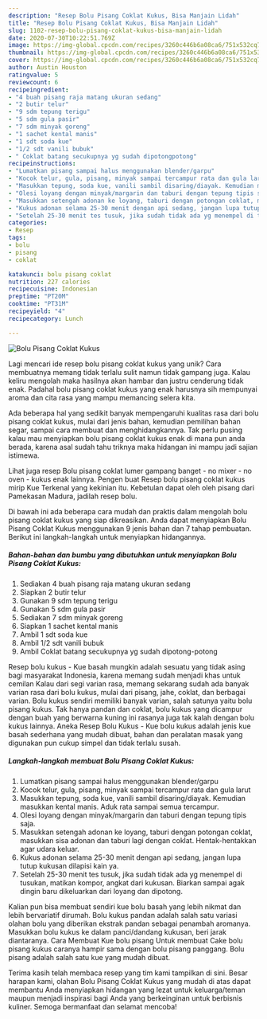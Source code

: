 ```yaml
---
description: "Resep Bolu Pisang Coklat Kukus, Bisa Manjain Lidah"
title: "Resep Bolu Pisang Coklat Kukus, Bisa Manjain Lidah"
slug: 1102-resep-bolu-pisang-coklat-kukus-bisa-manjain-lidah
date: 2020-07-30T10:22:51.769Z
image: https://img-global.cpcdn.com/recipes/3260c446b6a08ca6/751x532cq70/bolu-pisang-coklat-kukus-foto-resep-utama.jpg
thumbnail: https://img-global.cpcdn.com/recipes/3260c446b6a08ca6/751x532cq70/bolu-pisang-coklat-kukus-foto-resep-utama.jpg
cover: https://img-global.cpcdn.com/recipes/3260c446b6a08ca6/751x532cq70/bolu-pisang-coklat-kukus-foto-resep-utama.jpg
author: Austin Houston
ratingvalue: 5
reviewcount: 6
recipeingredient:
- "4 buah pisang raja matang ukuran sedang"
- "2 butir telur"
- "9 sdm tepung terigu"
- "5 sdm gula pasir"
- "7 sdm minyak goreng"
- "1 sachet kental manis"
- "1 sdt soda kue"
- "1/2 sdt vanili bubuk"
- " Coklat batang secukupnya yg sudah dipotongpotong"
recipeinstructions:
- "Lumatkan pisang sampai halus menggunakan blender/garpu"
- "Kocok telur, gula, pisang, minyak sampai tercampur rata dan gula larut"
- "Masukkan tepung, soda kue, vanili sambil disaring/diayak. Kemudian masukkan kental manis. Aduk rata sampai semua tercampur."
- "Olesi loyang dengan minyak/margarin dan taburi dengan tepung tipis saja."
- "Masukkan setengah adonan ke loyang, taburi dengan potongan coklat, masukkan sisa adonan dan taburi lagi dengan coklat. Hentak-hentakkan agar udara keluar."
- "Kukus adonan selama 25-30 menit dengan api sedang, jangan lupa tutup kukusan dilapisi kain ya."
- "Setelah 25-30 menit tes tusuk, jika sudah tidak ada yg menempel di tusukan, matikan kompor, angkat dari kukusan. Biarkan sampai agak dingin baru dikeluarkan dari loyang dan dipotong."
categories:
- Resep
tags:
- bolu
- pisang
- coklat

katakunci: bolu pisang coklat 
nutrition: 227 calories
recipecuisine: Indonesian
preptime: "PT20M"
cooktime: "PT31M"
recipeyield: "4"
recipecategory: Lunch

---
```



![Bolu Pisang Coklat Kukus](https://img-global.cpcdn.com/recipes/3260c446b6a08ca6/751x532cq70/bolu-pisang-coklat-kukus-foto-resep-utama.jpg)

Lagi mencari ide resep bolu pisang coklat kukus yang unik? Cara membuatnya memang tidak terlalu sulit namun tidak gampang juga. Kalau keliru mengolah maka hasilnya akan hambar dan justru cenderung tidak enak. Padahal bolu pisang coklat kukus yang enak harusnya sih mempunyai aroma dan cita rasa yang mampu memancing selera kita.

Ada beberapa hal yang sedikit banyak mempengaruhi kualitas rasa dari bolu pisang coklat kukus, mulai dari jenis bahan, kemudian pemilihan bahan segar, sampai cara membuat dan menghidangkannya. Tak perlu pusing kalau mau menyiapkan bolu pisang coklat kukus enak di mana pun anda berada, karena asal sudah tahu triknya maka hidangan ini mampu jadi sajian istimewa.

Lihat juga resep Bolu pisang coklat lumer gampang banget - no mixer - no oven - kukus enak lainnya. Pengen buat Resep bolu pisang coklat kukus mirip Kue Terkenal yang kekinian itu. Kebetulan dapat oleh oleh pisang dari Pamekasan Madura, jadilah resep bolu.


Di bawah ini ada beberapa cara mudah dan praktis dalam mengolah bolu pisang coklat kukus yang siap dikreasikan. Anda dapat menyiapkan Bolu Pisang Coklat Kukus menggunakan 9 jenis bahan dan 7 tahap pembuatan. Berikut ini langkah-langkah untuk menyiapkan hidangannya.

<!--inarticleads1-->

##### Bahan-bahan dan bumbu yang dibutuhkan untuk menyiapkan Bolu Pisang Coklat Kukus:

1. Sediakan 4 buah pisang raja matang ukuran sedang
1. Siapkan 2 butir telur
1. Gunakan 9 sdm tepung terigu
1. Gunakan 5 sdm gula pasir
1. Sediakan 7 sdm minyak goreng
1. Siapkan 1 sachet kental manis
1. Ambil 1 sdt soda kue
1. Ambil 1/2 sdt vanili bubuk
1. Ambil  Coklat batang secukupnya yg sudah dipotong-potong


Resep bolu kukus - Kue basah mungkin adalah sesuatu yang tidak asing bagi masyarakat Indonesia, karena memang sudah menjadi khas untuk cemilan Kalau dari segi varian rasa, memang sekarang sudah ada banyak varian rasa dari bolu kukus, mulai dari pisang, jahe, coklat, dan berbagai varian. Bolu kukus sendiri memiliki banyak varian, salah satunya yaitu bolu pisang kukus. Tak hanya pandan dan coklat, bolu kukus yang dicampur dengan buah yang berwarna kuning ini rasanya juga tak kalah dengan bolu kukus lainnya. Aneka Resep Bolu Kukus - Kue bolu kukus adalah jenis kue basah sederhana yang mudah dibuat, bahan dan peralatan masak yang digunakan pun cukup simpel dan tidak terlalu susah. 

<!--inarticleads2-->

##### Langkah-langkah membuat Bolu Pisang Coklat Kukus:

1. Lumatkan pisang sampai halus menggunakan blender/garpu
1. Kocok telur, gula, pisang, minyak sampai tercampur rata dan gula larut
1. Masukkan tepung, soda kue, vanili sambil disaring/diayak. Kemudian masukkan kental manis. Aduk rata sampai semua tercampur.
1. Olesi loyang dengan minyak/margarin dan taburi dengan tepung tipis saja.
1. Masukkan setengah adonan ke loyang, taburi dengan potongan coklat, masukkan sisa adonan dan taburi lagi dengan coklat. Hentak-hentakkan agar udara keluar.
1. Kukus adonan selama 25-30 menit dengan api sedang, jangan lupa tutup kukusan dilapisi kain ya.
1. Setelah 25-30 menit tes tusuk, jika sudah tidak ada yg menempel di tusukan, matikan kompor, angkat dari kukusan. Biarkan sampai agak dingin baru dikeluarkan dari loyang dan dipotong.


Kalian pun bisa membuat sendiri kue bolu basah yang lebih nikmat dan lebih bervariatif dirumah. Bolu kukus pandan adalah salah satu variasi olahan bolu yang diberikan ekstrak pandan sebagai penambah aromanya. Masukkan bolu kukus ke dalam panci/dandang kukusan, beri jarak diantaranya. Cara Membuat Kue bolu pisang Untuk membuat Cake bolu pisang kukus caranya hampir sama dengan bolu pisang panggang. Bolu pisang adalah salah satu kue yang mudah dibuat. 

Terima kasih telah membaca resep yang tim kami tampilkan di sini. Besar harapan kami, olahan Bolu Pisang Coklat Kukus yang mudah di atas dapat membantu Anda menyiapkan hidangan yang lezat untuk keluarga/teman maupun menjadi inspirasi bagi Anda yang berkeinginan untuk berbisnis kuliner. Semoga bermanfaat dan selamat mencoba!
